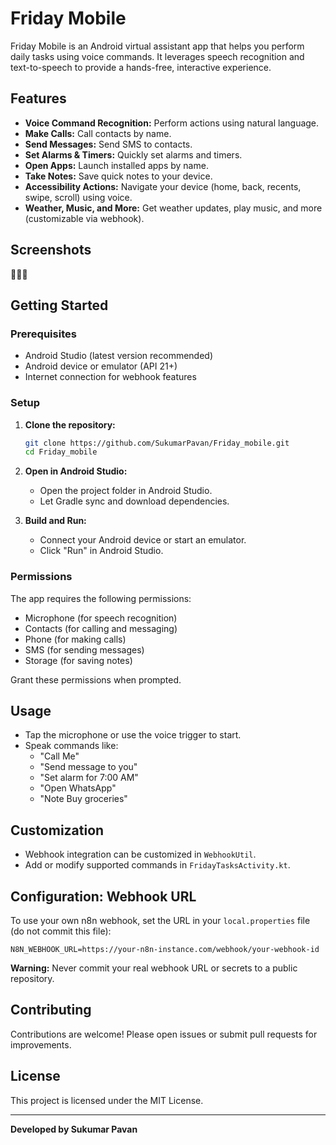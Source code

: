 # Friday Mobile

Friday Mobile is an Android virtual assistant app that helps you perform daily tasks using voice commands. It leverages speech recognition and text-to-speech to provide a hands-free, interactive experience.

## Features

- **Voice Command Recognition:** Perform actions using natural language.
- **Make Calls:** Call contacts by name.
- **Send Messages:** Send SMS to contacts.
- **Set Alarms & Timers:** Quickly set alarms and timers.
- **Open Apps:** Launch installed apps by name.
- **Take Notes:** Save quick notes to your device.
- **Accessibility Actions:** Navigate your device (home, back, recents, swipe, scroll) using voice.
- **Weather, Music, and More:** Get weather updates, play music, and more (customizable via webhook).

## Screenshots

🚧🚧🚧

## Getting Started

### Prerequisites

- Android Studio (latest version recommended)
- Android device or emulator (API 21+)
- Internet connection for webhook features

### Setup

1. **Clone the repository:**
   ```bash
   git clone https://github.com/SukumarPavan/Friday_mobile.git
   cd Friday_mobile
   ```

2. **Open in Android Studio:**
   - Open the project folder in Android Studio.
   - Let Gradle sync and download dependencies.

3. **Build and Run:**
   - Connect your Android device or start an emulator.
   - Click "Run" in Android Studio.

### Permissions

The app requires the following permissions:
- Microphone (for speech recognition)
- Contacts (for calling and messaging)
- Phone (for making calls)
- SMS (for sending messages)
- Storage (for saving notes)

Grant these permissions when prompted.

## Usage

- Tap the microphone or use the voice trigger to start.
- Speak commands like:
  - "Call Me"
  - "Send message to you"
  - "Set alarm for 7:00 AM"
  - "Open WhatsApp"
  - "Note Buy groceries"

## Customization

- Webhook integration can be customized in `WebhookUtil`.
- Add or modify supported commands in `FridayTasksActivity.kt`.

## Configuration: Webhook URL

To use your own n8n webhook, set the URL in your `local.properties` file (do not commit this file):

```
N8N_WEBHOOK_URL=https://your-n8n-instance.com/webhook/your-webhook-id
```

**Warning:** Never commit your real webhook URL or secrets to a public repository.

## Contributing

Contributions are welcome! Please open issues or submit pull requests for improvements.

## License

This project is licensed under the MIT License.

---

**Developed by Sukumar Pavan** 